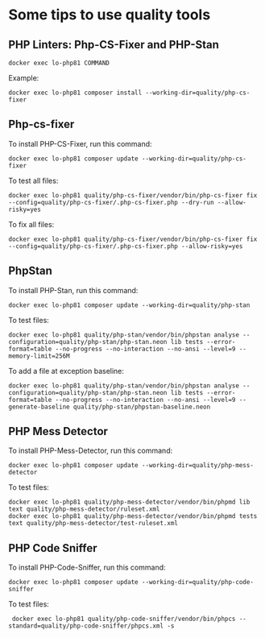 # Some tips to use quality tools

## PHP Linters: Php-CS-Fixer and PHP-Stan 

```shell
docker exec lo-php81 COMMAND
```
Example:
```shell
docker exec lo-php81 composer install --working-dir=quality/php-cs-fixer
```

## Php-cs-fixer

To install PHP-CS-Fixer, run this command:
```shell
docker exec lo-php81 composer update --working-dir=quality/php-cs-fixer
```

To test all files:
```shell
docker exec lo-php81 quality/php-cs-fixer/vendor/bin/php-cs-fixer fix --config=quality/php-cs-fixer/.php-cs-fixer.php --dry-run --allow-risky=yes
```
To fix all files:
```shell
docker exec lo-php81 quality/php-cs-fixer/vendor/bin/php-cs-fixer fix --config=quality/php-cs-fixer/.php-cs-fixer.php --allow-risky=yes
```

## PhpStan

To install PHP-Stan, run this command:

```shell
docker exec lo-php81 composer update --working-dir=quality/php-stan
```

To test files:
```shell
docker exec lo-php81 quality/php-stan/vendor/bin/phpstan analyse --configuration=quality/php-stan/php-stan.neon lib tests --error-format=table --no-progress --no-interaction --no-ansi --level=9 --memory-limit=256M
```

To add a file at exception baseline:
```shell
docker exec lo-php81 quality/php-stan/vendor/bin/phpstan analyse --configuration=quality/php-stan/php-stan.neon lib tests --error-format=table --no-progress --no-interaction --no-ansi --level=9 --generate-baseline quality/php-stan/phpstan-baseline.neon
```

## PHP Mess Detector

To install PHP-Mess-Detector, run this command:

```shell
docker exec lo-php81 composer update --working-dir=quality/php-mess-detector
```

To test files:
```shell
docker exec lo-php81 quality/php-mess-detector/vendor/bin/phpmd lib text quality/php-mess-detector/ruleset.xml
docker exec lo-php81 quality/php-mess-detector/vendor/bin/phpmd tests text quality/php-mess-detector/test-ruleset.xml
```

## PHP Code Sniffer

To install PHP-Code-Sniffer, run this command:

```shell
docker exec lo-php81 composer update --working-dir=quality/php-code-sniffer
```

To test files:
```shell
 docker exec lo-php81 quality/php-code-sniffer/vendor/bin/phpcs --standard=quality/php-code-sniffer/phpcs.xml -s
```
